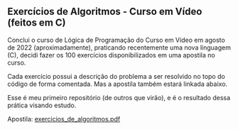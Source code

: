 ## Exercícios de Algoritmos - Curso em Vídeo (feitos em C)

Conclui o curso de Lógica de Programação do Curso em Vídeo em agosto de 2022 (aproximadamente), praticando recentemente uma nova linguagem (C), decidi fazer os 100 exercícios disponibilizados em uma apostila no curso.

Cada exercício possui a descrição do problema a ser resolvido no topo do código de forma comentada. Mas a apostila também estará linkada abaixo.

Esse é meu primeiro repositório (de outros que virão), e é o resultado dessa prática visando estudo.

Apostila: [exercicios_de_algoritmos.pdf](https://github.com/Z4MONARO/Exercicios_de_Algoritmos_em_C/files/10297550/exercicios_de_algoritmos.pdf)
